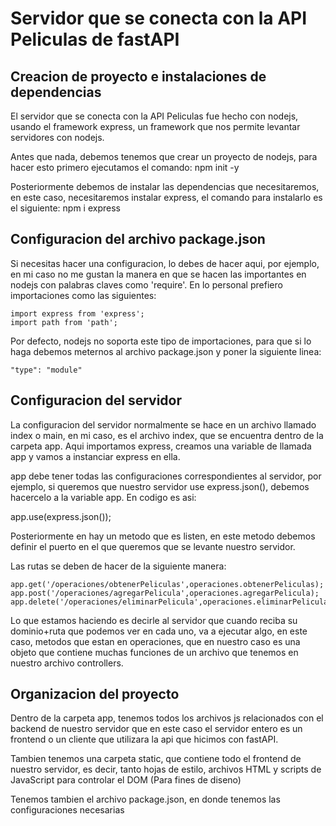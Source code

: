 #  Servidor que se conecta con la API Peliculas de fastAPI


## Creacion de proyecto e instalaciones de dependencias

El servidor que se conecta con la API Peliculas fue hecho con nodejs, usando el framework express, un framework que nos permite levantar servidores con nodejs.

Antes que nada, debemos tenemos que crear un proyecto de nodejs, para hacer esto primero ejecutamos el comando: npm init -y

Posteriormente debemos de instalar las dependencias que necesitaremos, en este caso, necesitaremos instalar express, el comando para instalarlo es el siguiente: npm i express


## Configuracion del archivo package.json

Si necesitas hacer una configuracion, lo debes de hacer aqui, por ejemplo, en mi caso no me gustan la manera en que se hacen las importantes en nodejs con palabras claves como 'require'. En lo personal prefiero importaciones como las siguientes:

    import express from 'express';
    import path from 'path';


Por defecto, nodejs no soporta este tipo de importaciones, para que si lo haga debemos meternos al archivo package.json y poner la siguiente linea:

    "type": "module"



## Configuracion del servidor

La configuracion del servidor normalmente se hace en un archivo llamado index o main, en mi caso, es el archivo index, que se encuentra dentro de la carpeta app. Aqui importamos express, creamos una variable de llamada app y vamos a instanciar express en ella.


app debe tener todas las configuraciones correspondientes al servidor, por ejemplo, si queremos que nuestro servidor use express.json(), debemos hacercelo a la variable app. En codigo es asi:

   app.use(express.json());


Posteriormente en hay un metodo que es listen, en este metodo debemos definir el puerto en el que queremos que se levante nuestro servidor.


Las rutas se deben de hacer de la siguiente manera:

    app.get('/operaciones/obtenerPeliculas',operaciones.obtenerPeliculas);
    app.post('/operaciones/agregarPelicula',operaciones.agregarPelicula);
    app.delete('/operaciones/eliminarPelicula',operaciones.eliminarPelicula);


Lo que estamos haciendo es decirle al servidor que cuando reciba su dominio+ruta que podemos ver en cada uno, va a ejecutar algo, en este caso, metodos que estan en operaciones, que en nuestro caso es una objeto que contiene muchas funciones de un archivo que tenemos en nuestro archivo controllers.




## Organizacion del proyecto

Dentro de la carpeta app, tenemos todos los archivos js relacionados con el backend de nuestro servidor que en este caso el servidor entero es un frontend o un cliente que utilizara la api que hicimos con fastAPI.

Tambien tenemos una carpeta static, que contiene todo el frontend de nuestro servidor, es decir, tanto hojas de estilo, archivos HTML y scripts de JavaScript para controlar el DOM (Para fines de diseno)

Tenemos tambien el archivo  package.json, en donde tenemos las configuraciones necesarias